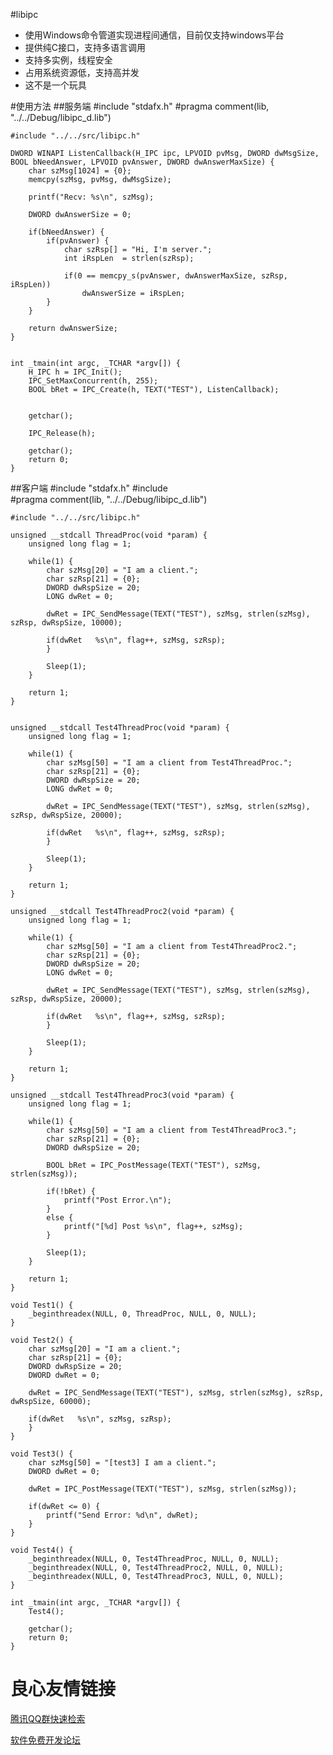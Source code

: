 #libipc
* 使用Windows命令管道实现进程间通信，目前仅支持windows平台
* 提供纯C接口，支持多语言调用
* 支持多实例，线程安全
* 占用系统资源低，支持高并发
* 这不是一个玩具

#使用方法
##服务端
    #include "stdafx.h"
	#pragma comment(lib, "../../Debug/libipc_d.lib")

	#include "../../src/libipc.h"

	DWORD WINAPI ListenCallback(H_IPC ipc, LPVOID pvMsg, DWORD dwMsgSize, BOOL bNeedAnswer, LPVOID pvAnswer, DWORD dwAnswerMaxSize) {
	    char szMsg[1024] = {0};
	    memcpy(szMsg, pvMsg, dwMsgSize);
	
	    printf("Recv: %s\n", szMsg);
	
	    DWORD dwAnswerSize = 0;
	
	    if(bNeedAnswer) {
	        if(pvAnswer) {
	            char szRsp[] = "Hi, I'm server.";
	            int iRspLen  = strlen(szRsp);
	
	            if(0 == memcpy_s(pvAnswer, dwAnswerMaxSize, szRsp, iRspLen))
	                dwAnswerSize = iRspLen;
	        }
	    }
	
	    return dwAnswerSize;
	}


	int _tmain(int argc, _TCHAR *argv[]) {
	    H_IPC h = IPC_Init();
	    IPC_SetMaxConcurrent(h, 255);
	    BOOL bRet = IPC_Create(h, TEXT("TEST"), ListenCallback);
	
	
	    getchar();
	
	    IPC_Release(h);
	
	    getchar();
	    return 0;
	}


##客户端
    #include "stdafx.h"
	#include  
	#pragma comment(lib, "../../Debug/libipc_d.lib")


	#include "../../src/libipc.h"

	unsigned __stdcall ThreadProc(void *param) {
	    unsigned long flag = 1;
	
	    while(1) {
	        char szMsg[20] = "I am a client.";
	        char szRsp[21] = {0};
	        DWORD dwRspSize = 20;
	        LONG dwRet = 0;
	
	        dwRet = IPC_SendMessage(TEXT("TEST"), szMsg, strlen(szMsg), szRsp, dwRspSize, 10000);
	
	        if(dwRet   %s\n", flag++, szMsg, szRsp);
	        }
	
	        Sleep(1);
	    }
	
	    return 1;
	}


	unsigned __stdcall Test4ThreadProc(void *param) {
	    unsigned long flag = 1;
	
	    while(1) {
	        char szMsg[50] = "I am a client from Test4ThreadProc.";
	        char szRsp[21] = {0};
	        DWORD dwRspSize = 20;
	        LONG dwRet = 0;
	
	        dwRet = IPC_SendMessage(TEXT("TEST"), szMsg, strlen(szMsg), szRsp, dwRspSize, 20000);
	
	        if(dwRet   %s\n", flag++, szMsg, szRsp);
	        }
	
	        Sleep(1);
	    }
	
	    return 1;
	}
	
	unsigned __stdcall Test4ThreadProc2(void *param) {
	    unsigned long flag = 1;
	
	    while(1) {
	        char szMsg[50] = "I am a client from Test4ThreadProc2.";
	        char szRsp[21] = {0};
	        DWORD dwRspSize = 20;
	        LONG dwRet = 0;
	
	        dwRet = IPC_SendMessage(TEXT("TEST"), szMsg, strlen(szMsg), szRsp, dwRspSize, 20000);
	
	        if(dwRet   %s\n", flag++, szMsg, szRsp);
	        }
	
	        Sleep(1);
	    }
	
	    return 1;
	}
	
	unsigned __stdcall Test4ThreadProc3(void *param) {
	    unsigned long flag = 1;
	
	    while(1) {
	        char szMsg[50] = "I am a client from Test4ThreadProc3.";
	        char szRsp[21] = {0};
	        DWORD dwRspSize = 20;
	
	        BOOL bRet = IPC_PostMessage(TEXT("TEST"), szMsg, strlen(szMsg));
	
	        if(!bRet) {
	            printf("Post Error.\n");
	        }
	        else {
	            printf("[%d] Post %s\n", flag++, szMsg);
	        }
	
	        Sleep(1);
	    }
	
	    return 1;
	}
	
	void Test1() {
	    _beginthreadex(NULL, 0, ThreadProc, NULL, 0, NULL);
	}
	
	void Test2() {
	    char szMsg[20] = "I am a client.";
	    char szRsp[21] = {0};
	    DWORD dwRspSize = 20;
	    DWORD dwRet = 0;
	
	    dwRet = IPC_SendMessage(TEXT("TEST"), szMsg, strlen(szMsg), szRsp, dwRspSize, 60000);
	
	    if(dwRet   %s\n", szMsg, szRsp);
	    }
	}
	
	void Test3() {
	    char szMsg[50] = "[test3] I am a client.";
	    DWORD dwRet = 0;
	
	    dwRet = IPC_PostMessage(TEXT("TEST"), szMsg, strlen(szMsg));
	
	    if(dwRet <= 0) {
	        printf("Send Error: %d\n", dwRet);
	    }
	}
	
	void Test4() {
	    _beginthreadex(NULL, 0, Test4ThreadProc, NULL, 0, NULL);
	    _beginthreadex(NULL, 0, Test4ThreadProc2, NULL, 0, NULL);
	    _beginthreadex(NULL, 0, Test4ThreadProc3, NULL, 0, NULL);
	}
	
	int _tmain(int argc, _TCHAR *argv[]) {
	    Test4();
	
	    getchar();
	    return 0;
	}
	


 # 良心友情链接

[腾讯QQ群快速检索](http://u.720life.cn/s/8cf73f7c)

[软件免费开发论坛](http://u.720life.cn/s/bbb01dc0)